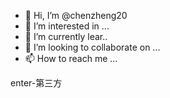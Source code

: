 - 👋 Hi, I’m @chenzheng20
- 👀 I’m interested in ...
- 🌱 I’m currently lear..
- 💞️ I’m looking to collaborate on ...
- 📫 How to reach me ...

<!---
chenzheng2008/chenzheng2008 is a ✨ special ✨ repository because its `README.md` (this file) appears on your GitHub profile.
You can click the Preview link to take a look at your changes.
--->enter-第三方
